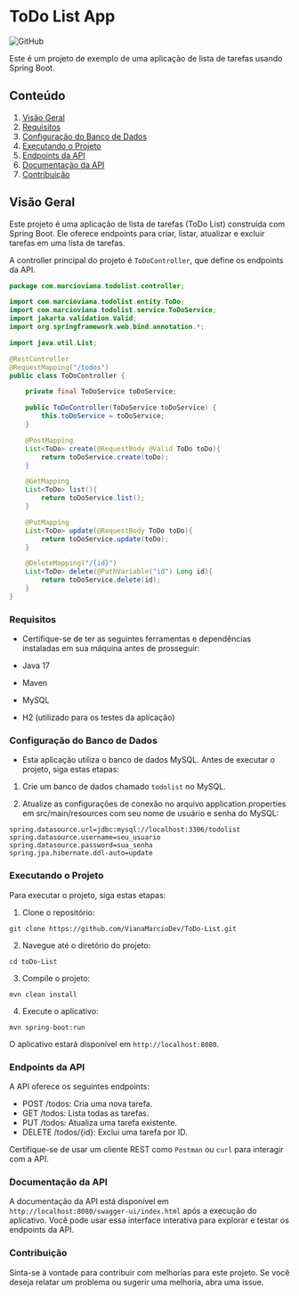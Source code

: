 # ToDo List App

![GitHub](https://img.shields.io/github/license/VianaMarcioDev/ToDo-List)

Este é um projeto de exemplo de uma aplicação de lista de tarefas usando Spring Boot.

## Conteúdo

1. [Visão Geral](#visão-geral)
2. [Requisitos](#requisitos)
3. [Configuração do Banco de Dados](#configuração-do-banco-de-dados)
4. [Executando o Projeto](#executando-o-projeto)
5. [Endpoints da API](#endpoints-da-api)
6. [Documentação da API](#documentação-da-api)
7. [Contribuição](#contribuição)

## Visão Geral

Este projeto é uma aplicação de lista de tarefas (ToDo List) construída com Spring Boot. Ele oferece endpoints para criar, listar, atualizar e excluir tarefas em uma lista de tarefas.

A controller principal do projeto é `ToDoController`, que define os endpoints da API.

```java
package com.marcioviana.todolist.controller;

import com.marcioviana.todolist.entity.ToDo;
import com.marcioviana.todolist.service.ToDoService;
import jakarta.validation.Valid;
import org.springframework.web.bind.annotation.*;

import java.util.List;

@RestController
@RequestMapping("/todos")
public class ToDoController {

    private final ToDoService toDoService;

    public ToDoController(ToDoService toDoService) {
        this.toDoService = toDoService;
    }

    @PostMapping
    List<ToDo> create(@RequestBody @Valid ToDo toDo){
        return toDoService.create(toDo);
    }

    @GetMapping
    List<ToDo> list(){
        return toDoService.list();
    }

    @PutMapping
    List<ToDo> update(@RequestBody ToDo toDo){
        return toDoService.update(toDo);
    }

    @DeleteMapping("/{id}")
    List<ToDo> delete(@PathVariable("id") Long id){
        return toDoService.delete(id);
    }
}
```

### Requisitos

- Certifique-se de ter as seguintes ferramentas e dependências instaladas em sua máquina antes de prosseguir:

- Java 17
- Maven
- MySQL
- H2 (utilizado para os testes da aplicação)
  
### Configuração do Banco de Dados

- Esta aplicação utiliza o banco de dados MySQL. Antes de executar o projeto, siga estas etapas:

1. Crie um banco de dados chamado `todolist` no MySQL.

2. Atualize as configurações de conexão no arquivo application.properties em src/main/resources com seu nome de usuário e senha do MySQL:
   
```
spring.datasource.url=jdbc:mysql://localhost:3306/todolist
spring.datasource.username=seu_usuario
spring.datasource.password=sua_senha
spring.jpa.hibernate.ddl-auto=update
```
### Executando o Projeto

Para executar o projeto, siga estas etapas:


1. Clone o repositório:
```
git clone https://github.com/VianaMarcioDev/ToDo-List.git
```

2. Navegue até o diretório do projeto:
```
cd toDo-List
```

3. Compile o projeto:
```
mvn clean install
```

4. Execute o aplicativo:
```
mvn spring-boot:run
```

O aplicativo estará disponível em `http://localhost:8080`.

### Endpoints da API

A API oferece os seguintes endpoints:

- POST /todos: Cria uma nova tarefa.
- GET /todos: Lista todas as tarefas.
- PUT /todos: Atualiza uma tarefa existente.
- DELETE /todos/{id}: Exclui uma tarefa por ID.
  
Certifique-se de usar um cliente REST como `Postman` ou `curl` para interagir com a API.

### Documentação da API

A documentação da API está disponível em `http://localhost:8080/swagger-ui/index.html` após a execução do aplicativo. Você pode usar essa interface interativa para explorar e testar os endpoints da API.

### Contribuição

Sinta-se à vontade para contribuir com melhorias para este projeto. Se você deseja relatar um problema ou sugerir uma melhoria, abra uma issue.

 

   
   


